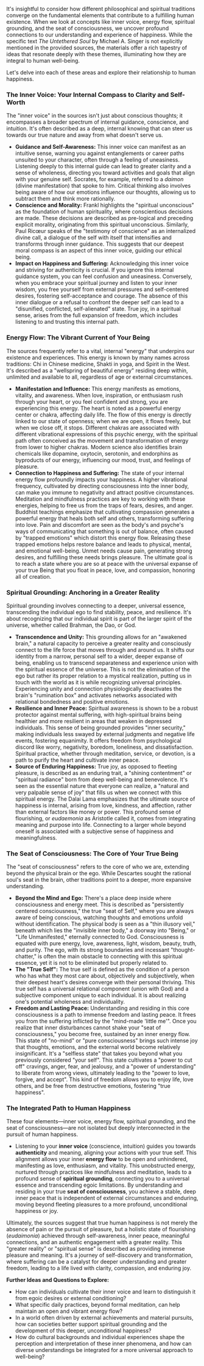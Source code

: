 It's insightful to consider how different philosophical and spiritual traditions converge on the fundamental elements that contribute to a fulfilling human existence. When we look at concepts like inner voice, energy flow, spiritual grounding, and the seat of consciousness, we uncover profound connections to our understanding and experience of happiness. While the specific text _The Untethered Soul_ by Michael A. Singer is not explicitly mentioned in the provided sources, the materials offer a rich tapestry of ideas that resonate deeply with these themes, illuminating how they are integral to human well-being.

Let's delve into each of these areas and explore their relationship to human happiness.

### The Inner Voice: Your Internal Compass to Clarity and Self-Worth

The "inner voice" in the sources isn't just about conscious thoughts; it encompasses a broader spectrum of internal guidance, conscience, and intuition. It's often described as a deep, internal knowing that can steer us towards our true nature and away from what doesn't serve us.

- **Guidance and Self-Awareness:** This inner voice can manifest as an intuitive sense, warning you against entanglements or career paths unsuited to your character, often through a feeling of uneasiness. Listening deeply to this internal guide can lead to greater clarity and a sense of wholeness, directing you toward activities and goals that align with your genuine self. Socrates, for example, referred to a _daimon_ (divine manifestation) that spoke to him. Critical thinking also involves being aware of how our emotions influence our thoughts, allowing us to subtract them and think more rationally.
- **Conscience and Morality:** Frankl highlights the "spiritual unconscious" as the foundation of human spirituality, where conscientious decisions are made. These decisions are described as pre-logical and preceding explicit morality, originating from this spiritual unconscious. Similarly, Paul Ricœur speaks of the "testimony of conscience" as an internalized divine call, a dialogue of the self with itself that intensifies and transforms through inner guidance. This suggests that our deepest moral compass is an aspect of this inner voice, guiding our ethical being.
- **Impact on Happiness and Suffering:** Acknowledging this inner voice and striving for authenticity is crucial. If you ignore this internal guidance system, you can feel confusion and uneasiness. Conversely, when you embrace your spiritual journey and listen to your inner wisdom, you free yourself from external pressures and self-centered desires, fostering self-acceptance and courage. The absence of this inner dialogue or a refusal to confront the deeper self can lead to a "disunified, conflicted, self-alienated" state. True joy, in a spiritual sense, arises from the full expansion of freedom, which includes listening to and trusting this internal path.

### Energy Flow: The Vibrant Current of Your Being

The sources frequently refer to a vital, internal "energy" that underpins our existence and experiences. This energy is known by many names across traditions: Chi in Chinese medicine, Shakti in yoga, and Spirit in the West. It's described as a "wellspring of beautiful energy" residing deep within, unlimited and available to all, regardless of age or external circumstances.

- **Manifestation and Influence:** This energy manifests as emotions, vitality, and awareness. When love, inspiration, or enthusiasm rush through your heart, or you feel confident and strong, you are experiencing this energy. The heart is noted as a powerful energy center or chakra, affecting daily life. The flow of this energy is directly linked to our state of openness; when we are open, it flows freely, but when we close off, it stops. Different chakras are associated with different vibrational expressions of this psychic energy, with the spiritual path often conceived as the movement and transformation of energy from lower to higher chakras. Modern science also identifies brain chemicals like dopamine, oxytocin, serotonin, and endorphins as byproducts of our energy, influencing our mood, trust, and feelings of pleasure.
- **Connection to Happiness and Suffering:** The state of your internal energy flow profoundly impacts your happiness. A higher vibrational frequency, cultivated by directing consciousness into the inner body, can make you immune to negativity and attract positive circumstances. Meditation and mindfulness practices are key to working with these energies, helping to free us from the traps of fears, desires, and anger. Buddhist teachings emphasize that cultivating compassion generates a powerful energy that heals both self and others, transforming suffering into love. Pain and discomfort are seen as the body's and psyche's ways of communicating that something is out of balance, often caused by "trapped emotions" which distort this energy flow. Releasing these trapped emotions helps restore balance and leads to physical, mental, and emotional well-being. Unmet needs cause pain, generating strong desires, and fulfilling these needs brings pleasure. The ultimate goal is to reach a state where you are so at peace with the universal expanse of your true Being that you float in peace, love, and compassion, honoring all of creation.

### Spiritual Grounding: Anchoring in a Greater Reality

Spiritual grounding involves connecting to a deeper, universal essence, transcending the individual ego to find stability, peace, and resilience. It's about recognizing that our individual spirit is part of the larger spirit of the universe, whether called Brahman, the Dao, or God.

- **Transcendence and Unity:** This grounding allows for an "awakened brain," a natural capacity to perceive a greater reality and consciously connect to the life force that moves through and around us. It shifts our identity from a narrow, personal self to a wider, deeper expanse of being, enabling us to transcend separateness and experience union with the spiritual essence of the universe. This is not the elimination of the ego but rather its proper relation to a mystical realization, putting us in touch with the world as it is while recognizing universal principles. Experiencing unity and connection physiologically deactivates the brain's "rumination box" and activates networks associated with relational bondedness and positive emotions.
- **Resilience and Inner Peace:** Spiritual awareness is shown to be a robust protector against mental suffering, with high-spiritual brains being healthier and more resilient in areas that weaken in depressed individuals. This sense of being grounded provides "inner security," making individuals less swayed by external judgments and negative life events, fostering equanimity. It offers freedom from psychological discord like worry, negativity, boredom, loneliness, and dissatisfaction. Spiritual practice, whether through meditation, service, or devotion, is a path to purify the heart and cultivate inner peace.
- **Source of Enduring Happiness:** True joy, as opposed to fleeting pleasure, is described as an enduring trait, a "shining contentment" or "spiritual radiance" born from deep well-being and benevolence. It's seen as the essential nature that everyone can realize, a "natural and very palpable sense of joy" that fills us when we connect with this spiritual energy. The Dalai Lama emphasizes that the ultimate source of happiness is internal, arising from love, kindness, and affection, rather than external factors like money or power. This profound sense of flourishing, or _eudaemonia_ as Aristotle called it, comes from integrating meaning and purpose into life. Connecting to a larger whole beyond oneself is associated with a subjective sense of happiness and meaningfulness.

### The Seat of Consciousness: The Core of Your True Being

The "seat of consciousness" refers to the core of who we are, extending beyond the physical brain or the ego. While Descartes sought the rational soul's seat in the brain, other traditions point to a deeper, more expansive understanding.

- **Beyond the Mind and Ego:** There's a place deep inside where consciousness and energy meet. This is described as "persistently centered consciousness," the true "seat of Self," where you are always aware of being conscious, watching thoughts and emotions unfold without identification. The physical body is seen as a "thin illusory veil," beneath which lies the "invisible inner body," a doorway into "Being," or "Life Unmanifested," eternally connected to God. Consciousness is equated with pure energy, love, awareness, light, wisdom, beauty, truth, and purity. The ego, with its strong boundaries and incessant "thought-chatter," is often the main obstacle to connecting with this spiritual essence, yet it is not to be eliminated but properly related to.
- **The "True Self":** The true self is defined as the condition of a person who has what they most care about, objectively and subjectively, when their deepest heart's desires converge with their personal thriving. This true self has a universal relational component (union with God) and a subjective component unique to each individual. It is about realizing one's potential wholeness and individuality.
- **Freedom and Lasting Peace:** Understanding and residing in this core consciousness is a path to immense freedom and lasting peace. It frees you from the suffering inflicted by the "mind-made 'little me'". Once you realize that inner disturbances cannot shake your "seat of consciousness," you become free, sustained by an inner energy flow. This state of "no-mind" or "pure consciousness" brings such intense joy that thoughts, emotions, and the external world become relatively insignificant. It's a "selfless state" that takes you beyond what you previously considered "your self". This state cultivates a "power to cut off" cravings, anger, fear, and jealousy, and a "power of understanding" to liberate from wrong views, ultimately leading to the "power to love, forgive, and accept". This kind of freedom allows you to enjoy life, love others, and be free from destructive emotions, fostering "true happiness".

### The Integrated Path to Human Happiness

These four elements—inner voice, energy flow, spiritual grounding, and the seat of consciousness—are not isolated but deeply interconnected in the pursuit of human happiness.

- Listening to your **inner voice** (conscience, intuition) guides you towards **authenticity** and meaning, aligning your actions with your true self. This alignment allows your inner **energy flow** to be open and unhindered, manifesting as love, enthusiasm, and vitality. This unobstructed energy, nurtured through practices like mindfulness and meditation, leads to a profound sense of **spiritual grounding**, connecting you to a universal essence and transcending egoic limitations. By understanding and residing in your true **seat of consciousness**, you achieve a stable, deep inner peace that is independent of external circumstances and enduring, moving beyond fleeting pleasures to a more profound, unconditional happiness or joy.

Ultimately, the sources suggest that true human happiness is not merely the absence of pain or the pursuit of pleasure, but a holistic state of flourishing (_eudaimonia_) achieved through self-awareness, inner peace, meaningful connections, and an authentic engagement with a greater reality. This "greater reality" or "spiritual sense" is described as providing immense pleasure and meaning. It's a journey of self-discovery and transformation, where suffering can be a catalyst for deeper understanding and greater freedom, leading to a life lived with clarity, compassion, and enduring joy.

**Further Ideas and Questions to Explore:**

- How can individuals cultivate their inner voice and learn to distinguish it from egoic desires or external conditioning?
- What specific daily practices, beyond formal meditation, can help maintain an open and vibrant energy flow?
- In a world often driven by external achievements and material pursuits, how can societies better support spiritual grounding and the development of this deeper, unconditional happiness?
- How do cultural backgrounds and individual experiences shape the perception and interpretation of these inner phenomena, and how can diverse understandings be integrated for a more universal approach to well-being?